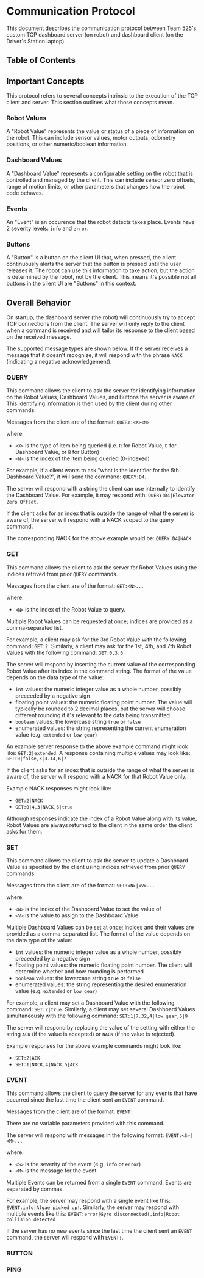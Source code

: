 # Communication Protocol

This document describes the communication protocol between Team 525's custom TCP
dashboard server (on robot) and dashboard client (on the Driver's Station
laptop).

## Table of Contents

## Important Concepts

This protocol refers to several concepts intrinsic to the execution of the TCP
client and server. This section outlines what those concepts mean.

### Robot Values

A "Robot Value" represents the value or status of a piece of information on the
robot. This can include sensor values, motor outputs, odometry positions, or
other numeric/boolean information.

### Dashboard Values

A "Dashboard Value" represents a configurable setting on the robot that is
controlled and managed by the client. This can include sensor zero offsets,
range of motion limits, or other parameters that changes how the robot code
behaves.

### Events

An "Event" is an occurence that the robot detects takes place. Events have 2
severity levels: `info` and `error`.

### Buttons

A "Button" is a button on the client UI that, when pressed, the client
continuously alerts the server that the button is pressed until the user
releases it. The robot can use this information to take action, but the action
is determined by the robot, not by the client. This means it's possible not all
buttons in the client UI are "Buttons" in this context.

## Overall Behavior

On startup, the dashboard server (the robot) will continuously try to accept TCP
connections from the client. The server will only reply to the client when a
command is received and will tailor its response to the client based on the
received message.

The supported message types are shown below. If the server receives a message
that it doesn't recognize, it will respond with the phrase `NACK` (indicating a
negative acknowledgement).

### QUERY

This command allows the client to ask the server for identifying information on
the Robot Values, Dashboard Values, and Buttons the server is aware of. This
identifying information is then used by the client during other commands.

Messages from the client are of the format: `QUERY:<X><N>`

where:
- `<X>` is the type of item being queried (i.e. `R` for Robot Value, `D` for
  Dashboard Value, or `B` for Button)
- `<N>` is the index of the item being queried (0-indexed)

For example, if a client wants to ask "what is the identifier for the 5th
Dashboard Value?", it will send the command: `QUERY:D4`.

The server will respond with a string the client can use internally to identify
the Dashboard Value. For example, it may respond with:
`QUERY:D4|Elevator Zero Offset`.

If the client asks for an index that is outside the range of what the server is
aware of, the server will respond with a NACK scoped to the query command.

The corresponding NACK for the above example would be: `QUERY:D4|NACK`

### GET

This command allows the client to ask the server for Robot Values using the
indices retrived from prior `QUERY` commands.

Messages from the client are of the format: `GET:<N>...`

where:
- `<N>` is the index of the Robot Value to query.

Multiple Robot Values can be requested at once; indices are provided as a
comma-separated list.

For example, a client may ask for the 3rd Robot Value with the following
command: `GET:2`. Similarly, a client may ask for the 1st, 4th, and 7th Robot
Values with the following command: `GET:0,3,6`

The server will respond by inserting the current value of the corresponding
Robot Value after its index in the command string. The format of the value
depends on the data type of the value:
- `int` values: the numeric integer value as a whole number, possibly preceeded
  by a negative sign
- floating point values: the numeric floating point number. The value will
  typically be rounded to 2 decimal places, but the server will choose different
  rounding if it's relevant to the data being transmitted
- `boolean` values: the lowercase string `true` or `false`
- enumerated values: the string representing the current enumeration value (e.g.
  `extended` or `low gear`)

An example server response to the above example command might look like:
`GET:2|extended`. A response containing multiple values may look like:
`GET:0|false,3|3.14,6|7`

If the client asks for an index that is outside the range of what the server is
aware of, the server will respond with a NACK for that Robot Value only.

Example NACK responses might look like:
- `GET:2|NACK`
- `GET:0|4,3|NACK,6|true`

Although responses indicate the index of a Robot Value along with its value,
Robot Values are always returned to the client in the same order the client asks
for them.

### SET

This command allows the client to ask the server to update a Dashboard Value as
specified by the client using indices retrieved from prior `QUERY` commands.

Messages from the client are of the format: `SET:<N>|<V>...`

where:
- `<N>` is the index of the Dashboard Value to set the value of
- `<V>` is the value to assign to the Dashboard Value

Multiple Dashboard Values can be set at once; indices and their values are
provided as a comma-separated list. The format of the value depends on the data
type of the value:
- `int` values: the numeric integer value as a whole number, possibly preceeded
  by a negative sign
- floating point values: the numeric floating point number. The client will
  determine whether and how rounding is performed
- `boolean` values: the lowercase string `true` or `false`
- enumerated values: the string representing the desired enumeration value (e.g.
  `extended` or `low gear`)

For example, a client may set a Dashboard Value with the following command:
`SET:2|true`. Similarly, a client may set several Dashboard Values
simultaneously with the following command: `SET:1|7.32,4|low gear,5|9`

The server will respond by replacing the value of the setting with either the
string `ACK` (if the value is accepted) or `NACK` (if the value is rejected).

Example responses for the above example commands might look like:
- `SET:2|ACK`
- `SET:1|NACK,4|NACK,5|ACK`

### EVENT

This command allows the client to query the server for any events that have
occurred since the last time the client sent an `EVENT` command.

Messages from the client are of the format: `EVENT:`

There are no variable parameters provided with this command.

The server will respond with messages in the following format:
`EVENT:<S>|<M>...`

where:
- `<S>` is the severity of the event (e.g. `info` or `error`)
- `<M>` is the message for the event

Multiple Events can be returned from a single `EVENT` command. Events are
separated by commas.

For example, the server may respond with a single event like this:
`EVENT:info|Algae picked up!`. Similarly, the server may respond with multiple
events like this: `EVENT:error|Gyro disconnected!,info|Robot collision detected`

If the server has no new events since the last time the client sent an `EVENT`
command, the server will respond with `EVENT:`.

### BUTTON



### PING

